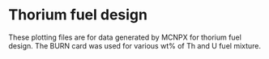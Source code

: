# Thorium fuel design

These plotting files are for data generated by MCNPX for thorium fuel design. The BURN card was used for various wt% of Th and U fuel mixture. 
